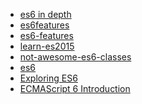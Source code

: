 * <a href="https://ponyfoo.com/articles/tagged/es6-in-depth">es6 in depth</a>
* <a href="https://github.com/lukehoban/es6features">es6features</a>
* <a href="https://github.com/rse/es6-features">es6-features</a>
* <a href="https://babeljs.io/docs/learn-es2015/">learn-es2015</a>
* <a href="https://github.com/joshburgess/not-awesome-es6-classes">not-awesome-es6-classes</a>
* <a href="http://help.wtf/es6">es6</a>
* <a href="http://exploringjs.com/es6/">Exploring ES6</a>
* <a href="http://es6.ruanyifeng.com/">ECMAScript 6 Introduction</a>
